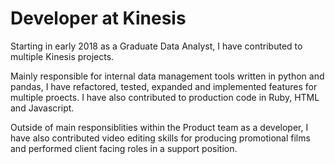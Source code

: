 # Developer at Kinesis

Starting in early 2018 as a Graduate Data Analyst, I have contributed to multiple Kinesis projects.

Mainly responsible for internal data management tools written in python and pandas, I have refactored, tested, expanded and implemented features for multiple proects. I have also contributed to production code in Ruby, HTML and Javascript.

Outside of main responsiblities within the Product team as a developer, I have also contributed video editing skills for producing promotional films and performed client facing roles in a support position.
